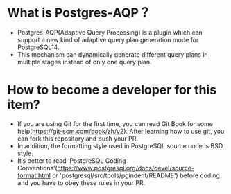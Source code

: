 # What is Postgres-AQP？
- Postgres-AQP(Adaptive Query Processing) is a plugin which can support a new kind of adaptive query plan generation mode for PostgreSQL14.
- This mechanism can dynamically generate different query plans in multiple stages instead of only one query plan.

# How to become a developer for this item?
- If you are using Git for the first time, you can read Git Book for some help(https://git-scm.com/book/zh/v2). After learning how to use git, you can fork this repository and push your PR.
- In addition, the formatting style used in PostgreSQL source code is BSD style.
- It‘s better to read ‘PostgreSQL Coding Conventions’(https://www.postgresql.org/docs/devel/source-format.html or 'postgresql/src/tools/pgindent/README') before coding and you have to obey these rules in your PR.
